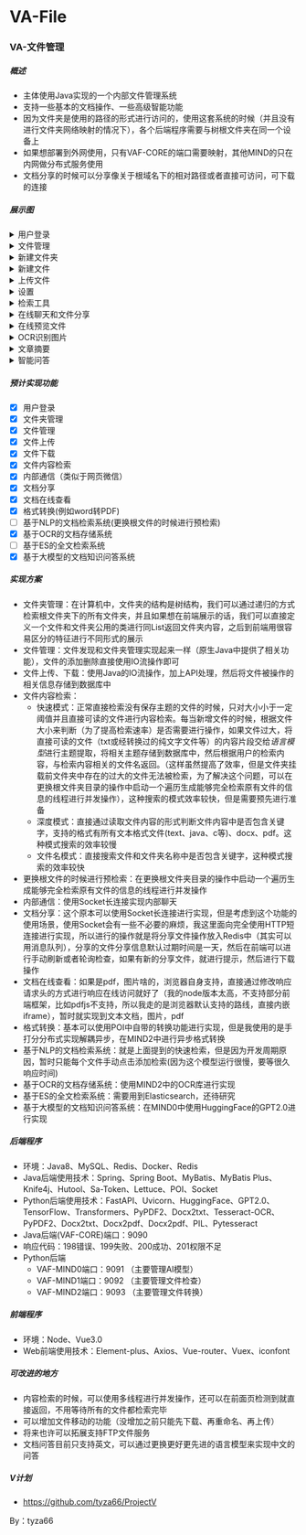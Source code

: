 # VA-File
### VA-文件管理

##### 概述
- 主体使用Java实现的一个内部文件管理系统
- 支持一些基本的文档操作、一些高级智能功能
- 因为文件夹是使用的路径的形式进行访问的，使用这套系统的时候（并且没有进行文件夹网络映射的情况下），各个后端程序需要与树根文件夹在同一个设备上
- 如果想部署到外网使用，只有VAF-CORE的端口需要映射，其他MIND的只在内网做分布式服务使用
- 文档分享的时候可以分享像关于根域名下的相对路径或者直接可访问，可下载的连接

##### 展示图
<details><summary>用户登录</summary>
<img src="./文档/图片/用户登录.png"/>
</details>
<details><summary>文件管理</summary>
<img src="./文档/图片/文件管理.png"/>
</details>
<details><summary>新建文件夹</summary>
<img src="./文档/图片/新建文件夹.png"/>
</details>
<details><summary>新建文件</summary>
<img src="./文档/图片/新建文件.png"/>
</details>
<details><summary>上传文件</summary>
<img src="./文档/图片/上传文件.png"/>
</details>
<details><summary>设置</summary>
<img src="./文档/图片/设置.jpeg"/>
</details>
<details><summary>检索工具</summary>
<img src="./文档/图片/检索工具.png"/>
</details>
<details><summary>在线聊天和文件分享</summary>
<img src="./文档/图片/在线聊天和文件分享.png"/>
</details>
<details><summary>在线预览文件</summary>
<img src="./文档/图片/在线预览文件.png"/>
</details>
<details><summary>OCR识别图片</summary>
<img src="./文档/图片/OCR识别图片.png"/>
</details>
<details><summary>文章摘要</summary>
<img src="./文档/图片/文章摘要.png"/>
</details>
<details><summary>智能问答</summary>
<img src="./文档/图片/智能问答.png"/>
</details>

##### 预计实现功能
- [X] 用户登录
- [X] 文件夹管理
- [X] 文件管理
- [X] 文件上传
- [X] 文件下载
- [X] 文件内容检索
- [X] 内部通信（类似于网页微信）
- [X] 文档分享
- [X] 文档在线查看
- [X] 格式转换(例如word转PDF)
- [ ] 基于NLP的文档检索系统(更换根文件的时候进行预检索)
- [X] 基于OCR的文档存储系统
- [ ] 基于ES的全文检索系统
- [X] 基于大模型的文档知识问答系统

##### 实现方案
- 文件夹管理：在计算机中，文件夹的结构是树结构，我们可以通过递归的方式检索根文件夹下的所有文件夹，并且如果想在前端展示的话，我们可以直接定义一个文件和文件夹公用的类进行同List返回文件夹内容，之后到前端用很容易区分的特征进行不同形式的展示
- 文件管理：文件发现和文件夹管理实现起来一样（原生Java中提供了相关功能），文件的添加删除直接使用IO流操作即可
- 文件上传、下载：使用Java的IO流操作，加上API处理，然后将文件被操作的相关信息存储到数据库中
- 文件内容检索：
    - 快速模式：正常直接检索没有保存主题的文件的时候，只对大小小于一定阈值并且直接可读的文件进行内容检索。每当新增文件的时候，根据文件大小来判断（为了提高检索速率）是否需要进行操作，如果文件过大，将直接可读的文件（txt或经转换过的纯文字文件等）的内容片段交给*语言模型*进行主题提取，将相关主题存储到数据库中，然后根据用户的检索内容，与检索内容相关的文件名返回。（这样虽然提高了效率，但是文件夹挂载前文件夹中存在的过大的文件无法被检索，为了解决这个问题，可以在更换根文件夹目录的操作中启动一个遍历生成能够完全检索原有文件的信息的线程进行并发操作），这种搜索的模式效率较快，但是需要预先进行准备
    - 深度模式：直接通过读取文件内容的形式判断文件内容中是否包含关键字，支持的格式有所有文本格式文件(text、java、c等)、docx、pdf。这种模式搜索的效率较慢
    - 文件名模式：直接搜索文件和文件夹名称中是否包含关键字，这种模式搜索的效率较快
- 更换根文件的时候进行预检索：在更换根文件夹目录的操作中启动一个遍历生成能够完全检索原有文件的信息的线程进行并发操作
- 内部通信：使用Socket长连接实现内部聊天
- 文档分享：这个原本可以使用Socket长连接进行实现，但是考虑到这个功能的使用场景，使用Socket会有一些不必要的麻烦，我这里面向完全使用HTTP短连接进行实现，所以进行的操作就是将分享文件操作放入Redis中（其实可以用消息队列），分享的文件分享信息默认过期时间是一天，然后在前端可以进行手动刷新或者轮询检查，如果有新的分享文件，就进行提示，然后进行下载操作
- 文档在线查看：如果是pdf，图片啥的，浏览器自身支持，直接通过修改响应请求头的方式进行响应在线访问就好了（我的node版本太高，不支持部分前端框架，比如pdfjs不支持，所以我走的是浏览器默认支持的路线，直接内嵌iframe），暂时就实现到文本文档，图片，pdf
- 格式转换：基本可以使用POI中自带的转换功能进行实现，但是我使用的是手打分分布式实现解耦异步，在MIND2中进行异步格式转换
- 基于NLP的文档检索系统：就是上面提到的快速检索，但是因为开发周期原因，暂时只能每个文件手动点击添加检索(因为这个模型运行很慢，要等很久响应时间)
- 基于OCR的文档存储系统：使用MIND2中的OCR库进行实现
- 基于ES的全文检索系统：需要用到Elasticsearch，还待研究
- 基于大模型的文档知识问答系统：在MIND0中使用HuggingFace的GPT2.0进行实现

##### 后端程序
- 环境：Java8、MySQL、Redis、Docker、Redis
- Java后端使用技术：Spring、Spring Boot、MyBatis、MyBatis Plus、Knife4j、Hutool、Sa-Token、Lettuce、POI、Socket
- Python后端使用技术：FastAPI、Uvicorn、HuggingFace、GPT2.0、TensorFlow、Transformers、PyPDF2、Docx2txt、Tesseract-OCR、PyPDF2、Docx2txt、Docx2pdf、Docx2pdf、PIL、Pytesseract
- Java后端(VAF-CORE)端口：9090
- 响应代码：198错误、199失败、200成功、201权限不足
- Python后端
    - VAF-MIND0端口：9091 （主要管理AI模型）
    - VAF-MIND1端口：9092 （主要管理文件检查）
    - VAF-MIND2端口：9093 （主要管理文件转换）

##### 前端程序
- 环境：Node、Vue3.0
- Web前端使用技术：Element-plus、Axios、Vue-router、Vuex、iconfont

##### 可改进的地方
- 内容检索的时候，可以使用多线程进行并发操作，还可以在前面页检测到就直接返回，不用等待所有的文件都检索完毕
- 可以增加文件移动的功能（没增加之前只能先下载、再重命名、再上传）
- 将来也许可以拓展支持FTP文件服务
- 文档问答目前只支持英文，可以通过更换更好更先进的语言模型来实现中文的问答

##### V计划
- https://github.com/tyza66/ProjectV

By：tyza66
